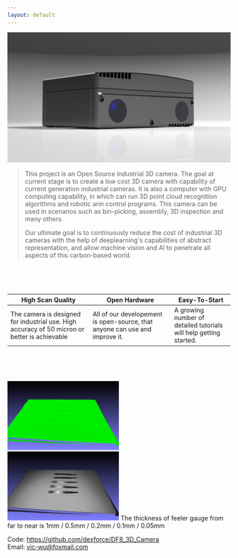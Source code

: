 ```yaml
---
layout: default
---
```


![DF8](images/DF8.jpg)

> This project is an Open Source industrial 3D camera. The goal at current stage is to create a low cost 3D camera with capability of current generation industrial cameras. It is also a computer with GPU computing capability, in which can run 3D point cloud recognition algorithms and robotic arm control programs. This camera can be used in scenarios such as bin-picking, assembly, 3D inspection and many others. 
> 
> Our ultimate goal is to continuously reduce the cost of industrial 3D cameras with the help of deeplearning's capabilities of abstract representation, and allow machine vision and AI to penetrate all aspects of this carbon-based world.
> 

  
<br/><br/><br/>
  

| High Scan Quality  | Open Hardware | Easy-To-Start |
| ----- | ----- | ------- | 
| The camera is designed for industrial use. High accuracy of 50 micron or better is achievable |  All of our developement is open-source, that anyone can use and improve it.   |  A growing number of detailed tutorials will help getting started.   |
  
  
<br/><br/><br/>

<img src="images/show_1_1.png" width="50%">
<img src="images/show_1_2.png" width="50%">
The thickness of feeler gauge from far to near is 1mm / 0.5mm / 0.2mm / 0.1mm / 0.05mm

Code: <https://github.com/dexforce/DF8_3D_Camera>  
Email: <vic-wu@foxmail.com>
